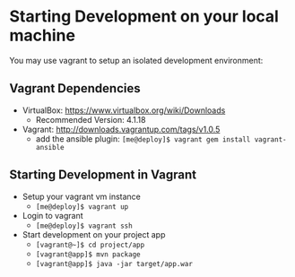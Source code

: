Starting Development on your local machine
=========

You may use vagrant to setup an isolated development environment:

Vagrant Dependencies
----
* VirtualBox: https://www.virtualbox.org/wiki/Downloads
  * Recommended Version: 4.1.18
* Vagrant: http://downloads.vagrantup.com/tags/v1.0.5
  * add the ansible plugin: `[me@deploy]$ vagrant gem install vagrant-ansible`

Starting Development in Vagrant
---
* Setup your vagrant vm instance
  * `[me@deploy]$ vagrant up`
* Login to vagrant
  * `[me@deploy]$ vagrant ssh`
* Start development on your project app
  * `[vagrant@~]$ cd project/app`
  * `[vagrant@app]$ mvn package`
  * `[vagrant@app]$ java -jar target/app.war`

